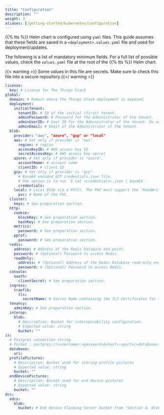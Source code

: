 ```yaml
---
title: "Configuration"
description: ""
weight: 3
aliases: [/getting-started/kubernetes/configuration]
---
```


{{% tts %}} Helm chart is configured using `yaml` files. This guide assumes that these fields are saved in a `<deployment>.values.yaml` file and used for deployment/updates.

<!--more-->

The following is a list of mandatory minimum fields. For a full list of possible values, check the `values.yaml` file at the root of the {{% tts %}} Helm chart.

{{< warning >}} Some values in this file are secrets. Make sure to check this file into a secure repository.{{</ warning >}}

```yaml
license:
  key: # License for The Things Stack
global:
  domain: # Domain where The Things Stack deployment is exposed.
  deployment:
    initialTenant:
      tenantID: # ID of the initial (first) tenant.
      adminPassword: # Password for the Administrator of the tenant.
      adminUserID: # User ID for the Administrator of the tenant. Do not use `admin`.
      adminEmail: # Email of the Administrator of the tenant.
  blob:
    provider: "aws", "azure", "gcp" or "local"
    aws: # Set only if provider is "aws".
      region: # region
      accessKeyID: # AWS access key ID
      secretAccessKey: # AWS access key secret
    azure: # Set only if provider is "azure".
      accountName: # account name
      clientID: # client ID
    gcp: # Set only if provider is "gcp".
      # Base64 encoded GCP credentials.json file.
      # One option is to run `$ cat <credentials>.json | base64`.
      credentials:
    local: # Local Blob via a PV(C). The PVC must support the `ReadWriteMany` access mode.
      pvc: # Name of the PVC.
  cluster:
    keys: # See preparation section.
  http:
    cookie:
      blockKey: # See preparation section.
      hashKey: # See preparation section.
    metrics:
      password: # See preparation section.
    pprof:
      password: # See preparation section.
  redis:
    address: # Address of the Redis Database end point.
    password: # (Optional) Password to access Redis.
    readOnly:
      address: # (Optional) Address of the Redis Database read-only end point.
      password: # (Optional) Password to access Redis.
  console:
    oauth:
      clientSecret: # See preparation section.
  ingress:
    traefik:
      tls:
        secretName: # Secret Name containing the TLS Certificates for the Domain.
  tenancy:
    adminKey: # See preparation section.
  interop:
    blob:
      # Description: Bucket for interoperability configuration.
      # Expected value: string
      bucket: ""
is:
  # Postgres connection string
  # Format : postgres://<username>:<password>@<host>:<port>/<database>?<options>
  database:
    uri:
  profilePictures:
    # Description: Bucket used for storing profile pictures
    # Expected value: string
    bucket: ""
  endDevicePictures:
    # Description: Bucket used for end device pictures
    # Expected value: string
    bucket: ""
dcs:
  edcs:
    blob:
      bucket: # End Device Claiming Server bucket from "Section 4. Blob Storage"
```
